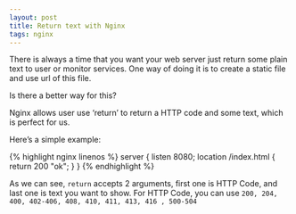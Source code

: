 ```yaml
---
layout: post
title: Return text with Nginx
tags: nginx
---
```

There is always a time that you want your web server just return some plain text to user or monitor services. One way of doing it is to create a static file and use url of this file.

Is there a better way for this?

Nginx allows user use ‘return’ to return a HTTP code and some text, which is perfect for us.

Here’s a simple example:

{% highlight nginx linenos %}
server {
    listen 8080;
    location /index.html {
        return 200 "ok";
    }
}
{% endhighlight %}

As we can see, `return` accepts 2 arguments, first one is HTTP Code, and last one is text you want to show. For HTTP Code, you can use `200, 204, 400, 402-406, 408, 410, 411, 413, 416 , 500-504`